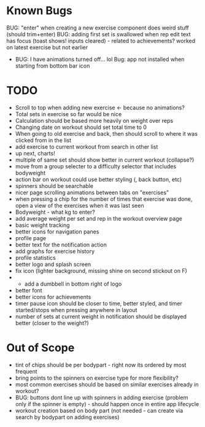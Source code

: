 # Known Bugs
BUG: "enter" when creating a new exercise component does weird stuff (should trim+enter)
BUG: adding first set is swallowed when rep edit text has focus (toast shows! inputs cleared) - related to achievements? worked on latest exercise but not earlier
- BUG: I have animations turned off... lol
Bug: app not installed when starting from bottom bar icon


# TODO
- Scroll to top when adding new exercise <- because no animations?
- Total sets in exercise so far would be nice
- Calculation should be based more heavily on weight over reps
- Changing date on workout should set total time to 0
- When going to old exercise and back, then should scroll to where it was clicked from in the list
- add exercise to current workout from search in other list
- up next, charts!
- multiple of same set should show better in current workout (collapse?)
- move from a group selecter to a difficulty selector that includes bodyweight
- action bar on workout could use better styling (, back button, etc)
- spinners should be searchable
- nicer page scrolling animations between tabs on "exercises"
- when pressing a chip for the number of times that exercise was done, open a view of the exercises when it was last seen
- Bodyweight - what kg to enter?
- add average weight per set and rep in the workout overview page
- basic weight tracking
- better icons for navigation panes
- profile page
- better text for the notification action
- add graphs for exercise history
- profile statistics
- better logo and splash screen
- fix icon (lighter background, missing shine on second stickout on F)
- - add a dumbbell in bottom right of logo
- better font
- better icons for achievements
- timer pause icon should be closer to time, better styled, and timer started/stops when pressing anywhere in layout
- number of sets at current weight in notification should be displayed better (closer to the weight?)


# Out of Scope
- tint of chips should be per bodypart - right now its ordered by most frequent
- bring points to the spinners on exercise type for more flexibility?
- most common exercises should be based on similar exercises already in workout?
- BUG: buttons dont line up with spinners in adding exercise (problem only if the spinner is empty) - should happen once in entire app lifecycle
- workout creation based on body part (not needed - can create via search by bodypart on adding exercises)